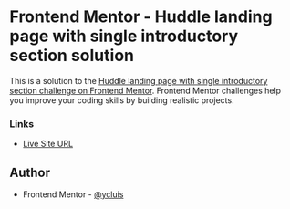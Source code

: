 # Frontend Mentor - Huddle landing page with single introductory section solution

This is a solution to the [Huddle landing page with single introductory section challenge on Frontend Mentor](https://www.frontendmentor.io/challenges/huddle-landing-page-with-a-single-introductory-section-B_2Wvxgi0). Frontend Mentor challenges help you improve your coding skills by building realistic projects.

### Links

- [Live Site URL](https://ycluis.github.io/ui-components/huddle-landing-page-with-single-introductory-section/)

## Author

- Frontend Mentor - [@ycluis](https://www.frontendmentor.io/profile/ycluis)
